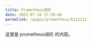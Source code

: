 ```yaml
---
title: Prometheus进阶
date: 2022-07-18 17:29:49
permalink: /pages/prometheus/b111112
---
```

这里是 prometheus进阶 的内容。